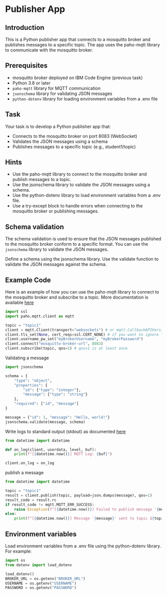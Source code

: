 # Publisher App

## Introduction

This is a Python publisher app that connects to a mosquitto broker and publishes messages to a specific topic. The app uses the paho-mqtt library to communicate with the mosquitto broker.

## Prerequisites

- mosquitto broker deployed on IBM Code Engine (previous task)
- Python 3.8 or later
- `paho-mqtt` library for MQTT communication
- `jsonschema` library for validating JSON messages
- `python-dotenv` library for loading environment variables from a .env file

## Task

Your task is to develop a Python publisher app that:

- Connects to the mosquitto broker on port 8083 (WebSocket)
- Validates the JSON messages using a schema
- Publishes messages to a specific topic (e.g., student1/topic)

## Hints

- Use the paho-mqtt library to connect to the mosquitto broker and publish messages to a topic.
- Use the jsonschema library to validate the JSON messages using a schema.
- Use the python-dotenv library to load environment variables from a .env file.
- Use a try-except block to handle errors when connecting to the mosquitto broker or publishing messages.

## Schema validation

The schema validation is used to ensure that the JSON messages published to the mosquitto broker conform to a specific format. You can use the `jsonschema` library to validate the JSON messages.

Define a schema using the jsonschema library.
Use the validate function to validate the JSON messages against the schema.

## Example Code

Here is an example of how you can use the paho-mqtt library to connect to the mosquitto broker and subscribe to a topic. More documentation is available [here](https://eclipse.dev/paho/files/paho.mqtt.python/html/client.html)

```python
import ssl
import paho.mqtt.client as mqtt

topic = "topic1"
client = mqtt.Client(transport="websockets") # or mqtt.CallbackAPIVersion.VERSION2
client.tls_set(None, cert_reqs=ssl.CERT_NONE) # if you want to ignore TLS
client.username_pw_set("myBrokerUsername", "myBrokerPassword")
client.connect("mosquitto-broker-url", 8083)
client.subscribe(topic, qos=1) # qos=1 is at least once
```

Validating a message

```python
import jsonschema

schema = {
    "type": "object",
    "properties": {
        "id": {"type": "integer"},
        "message": {"type": "string"}
    },
    "required": ["id", "message"]
}

message = {"id": 1, "message": "Hello, world!"}
jsonschema.validate(message, schema)
```

Write logs to standard output (stdout) as documented [here](https://eclipse.dev/paho/files/paho.mqtt.python/html/client.html#paho.mqtt.client.Client.on_log)

```python
from datetime import datetime

def on_log(client, userdata, level, buf):
    print(f"[{datetime.now()}] MQTT Log: {buf}")

client.on_log = on_log
```

publish a message

```python
from datetime import datetime

topic = "topic1"
result = client.publish(topic, payload=json.dumps(message), qos=1)
result_code = result.rc
if result_code != mqtt.MQTT_ERR_SUCCESS:
    raise Exception(f"[{datetime.now()}] Failed to publish message '{message}' to topic ${topic}. Result code: {result_code}")
else:
    print(f"[{datetime.now()}] Message '{message}' sent to topic ${topic} successfully.")
```

## Environment variables

Load environment variables from a .env file using the python-dotenv library. For example:

```python
import os
from dotenv import load_dotenv

load_dotenv()
BROKER_URL = os.getenv("BROKER_URL")
USERNAME = os.getenv("USERNAME")
PASSWORD = os.getenv("PASSWORD")
```
